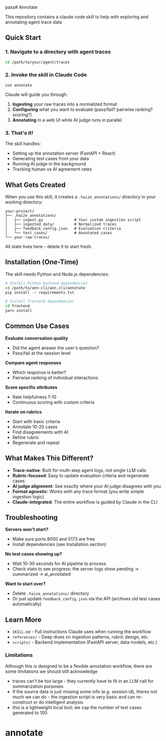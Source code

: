 pass# Annotate

This repository contains a claude code skill to help with exploring and annotating agent trace data 

## Quick Start

### 1. Navigate to a directory with agent traces

```bash
cd /path/to/your/agent/traces
```

### 2. Invoke the skill in Claude Code

```
use annotate
```

Claude will guide you through:
1. **Ingesting** your raw traces into a normalized format
2. **Configuring** what you want to evaluate (pass/fail? pairwise ranking? scoring?)
3. **Annotating** in a web UI while AI judge runs in parallel

### 3. That's it!

The skill handles:
- Setting up the annotation server (FastAPI + React)
- Generating test cases from your data
- Running AI judge in the background
- Tracking human vs AI agreement rates

## What Gets Created

When you use this skill, it creates a `.haize_annotations/` directory in your working directory:

```
your-project/
├── .haize_annotations/
│   ├── ingest.py              # Your custom ingestion script
│   ├── ingested_data/         # Normalized traces
│   ├── feedback_config.json   # Evaluation criteria
│   └── test_cases/            # Annotated cases
└── your-raw-traces/
```

All state lives here - delete it to start fresh.

## Installation (One-Time)

The skill needs Python and Node.js dependencies:

```bash
# Install Python backend dependencies
cd /path/to/ann-cli/ann_cli/annotate
pip install -r requirements.txt

# Install frontend dependencies
cd frontend
yarn install
```

## Common Use Cases

**Evaluate conversation quality**
- Did the agent answer the user's question?
- Pass/fail at the session level

**Compare agent responses**
- Which response is better?
- Pairwise ranking of individual interactions

**Score specific attributes**
- Rate helpfulness 1-10
- Continuous scoring with custom criteria

**Iterate on rubrics**
- Start with basic criteria
- Annotate 10-20 cases
- Find disagreements with AI
- Refine rubric
- Regenerate and repeat

## What Makes This Different?

- **Trace-native**: Built for multi-step agent logs, not single LLM calls
- **Rubric-focused**: Easy to update evaluation criteria and regenerate cases
- **AI judge alignment**: See exactly where your AI judge disagrees with you
- **Format agnostic**: Works with any trace format (you write simple ingestion logic)
- **Claude-integrated**: The entire workflow is guided by Claude in the CLI

## Troubleshooting

**Servers won't start?**
- Make sure ports 8000 and 5173 are free
- Install dependencies (see Installation section)

**No test cases showing up?**
- Wait 10-30 seconds for AI pipeline to process
- Check stats to see progress: the server logs show pending → summarized → ai_annotated

**Want to start over?**
- Delete `.haize_annotations/` directory
- Or just update `feedback_config.json` via the API (archives old test cases automatically)

## Learn More

- `SKILL.md` - Full instructions Claude uses when running the workflow
- `references/` - Deep dives on ingestion patterns, rubric design, etc.
- `scripts/` - Backend implementation (FastAPI server, data models, etc.)

### Limitations
Although this is designed to be a flexible annotation workflow, there are some limitations we should still acknowledge
- traces can't be too large - they currently have to fit in an LLM call for summarization purposes
- if the source data is just missing some info (e.g. session id), theres not much we can do - the ingestion script is very basic
and can re-construct or do intelligent analysis
- this is a lightweight local tool; we cap the number of test cases generated to 100
# annotate
